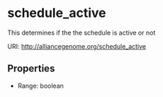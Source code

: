 # schedule_active

This determines if the the schedule is active or not

URI: http://alliancegenome.org/schedule_active



<!-- no inheritance hierarchy -->


## Properties

 * Range: boolean


